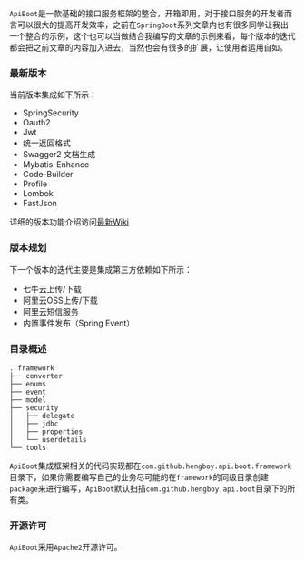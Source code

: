 `ApiBoot`是一款基础的接口服务框架的整合，开箱即用，对于接口服务的开发者而言可以很大的提高开发效率，之前在`SpringBoot`系列文章内也有很多同学让我出一个整合的示例，这个也可以当做结合我编写的文章的示例来看，每个版本的迭代都会把之前文章的内容加入进去，当然也会有很多的扩展，让使用者运用自如。



### 最新版本

当前版本集成如下所示：

- SpringSecurity
- Oauth2
- Jwt
- 统一返回格式
- Swagger2 文档生成
- Mybatis-Enhance
- Code-Builder
- Profile
- Lombok
- FastJson

详细的版本功能介绍访问[最新Wiki]()

### 版本规划

下一个版本的迭代主要是集成第三方依赖如下所示：

- 七牛云上传/下载
- 阿里云OSS上传/下载
- 阿里云短信服务
- 内置事件发布（Spring Event）

### 目录概述

```
. framework
├── converter
├── enums
├── event
├── model
├── security
│   ├── delegate
│   ├── jdbc
│   ├── properties
│   └── userdetails
└── tools
```

`ApiBoot`集成框架相关的代码实现都在`com.github.hengboy.api.boot.framework`目录下，如果你需要编写自己的业务尽可能的在`framework`的同级目录创建`package`来进行编写，`ApiBoot`默认扫描`com.github.hengboy.api.boot`目录下的所有类。

### 开源许可

`ApiBoot`采用`Apache2`开源许可。